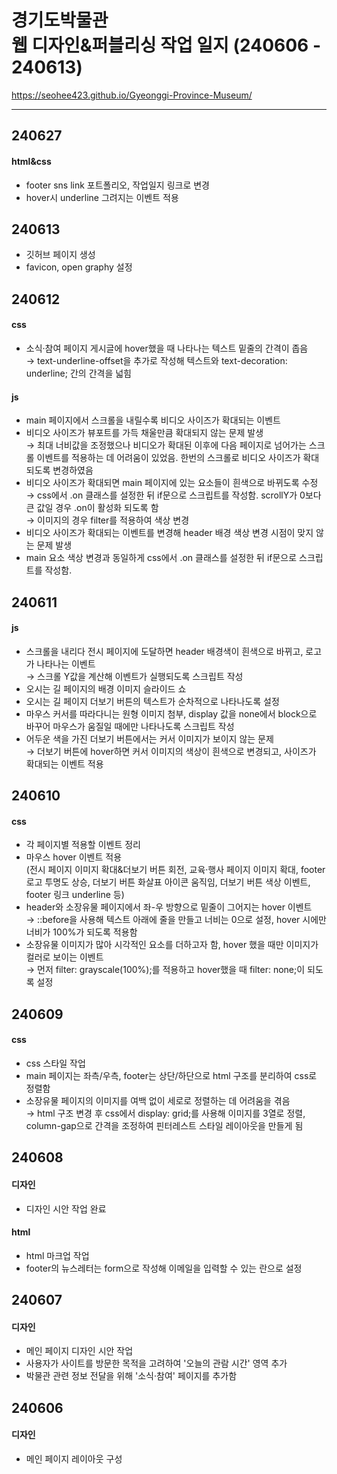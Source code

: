 # 경기도박물관<br>웹 디자인&퍼블리싱 작업 일지 (240606 - 240613)
https://seohee423.github.io/Gyeonggi-Province-Museum/

----

## 240627
#### html&css
- footer sns link 포트폴리오, 작업일지 링크로 변경<br>
- hover시 underline 그려지는 이벤트 적용 

## 240613
- 깃허브 페이지 생성<br>
- favicon, open graphy 설정

## 240612
#### css
- 소식·참여 페이지 게시글에 hover했을 때 나타나는 텍스트 밑줄의 간격이 좁음<br>
  → text-underline-offset을 추가로 작성해 텍스트와 text-decoration: underline; 간의 간격을 넓힘
#### js
- main 페이지에서 스크롤을 내릴수록 비디오 사이즈가 확대되는 이벤트<br>
- 비디오 사이즈가 뷰포트를 가득 채울만큼 확대되지 않는 문제 발생<br>
  → 최대 너비값을 조정했으나 비디오가 확대된 이후에 다음 페이지로 넘어가는 스크롤 이벤트를 적용하는 데 어려움이 있었음. 한번의 스크롤로 비디오 사이즈가 확대되도록 변경하였음<br>
- 비디오 사이즈가 확대되면 main 페이지에 있는 요소들이 흰색으로 바뀌도록 수정<br>
  → css에서 .on 클래스를 설정한 뒤 if문으로 스크립트를 작성함. scrollY가 0보다 큰 값일 경우 .on이 활성화 되도록 함<br>
  → 이미지의 경우 filter를 적용하여 색상 변경<br>
- 비디오 사이즈가 확대되는 이벤트를 변경해 header 배경 색상 변경 시점이 맞지 않는 문제 발생<br>
- main 요소 색상 변경과 동일하게 css에서 .on 클래스를 설정한 뒤 if문으로 스크립트를 작성함.

## 240611
#### js
- 스크롤을 내리다 전시 페이지에 도달하면 header 배경색이 흰색으로 바뀌고, 로고가 나타나는 이벤트<br>
  → 스크롤 Y값을 계산해 이벤트가 실행되도록 스크립트 작성<br>
- 오시는 길 페이지의 배경 이미지 슬라이드 쇼<br>
- 오시는 길 페이지 더보기 버튼의 텍스트가 순차적으로 나타나도록 설정<br>
- 마우스 커서를 따라다니는 원형 이미지 첨부, display 값을 none에서 block으로 바꾸어 마우스가 움질일 때에만 나타나도록 스크립트 작성<br>
- 어두운 색을 가진 더보기 버튼에서는 커서 이미지가 보이지 않는 문제<br>
  → 더보기 버튼에 hover하면 커서 이미지의 색상이 흰색으로 변경되고, 사이즈가 확대되는 이벤트 적용

## 240610
#### css
- 각 페이지별 적용할 이벤트 정리<br>
- 마우스 hover 이벤트 적용<br>
(전시 페이지 이미지 확대&더보기 버튼 회전, 교육·행사 페이지 이미지 확대, footer 로고 투명도 상승, 더보기 버튼 화살표 아이콘 움직임, 더보기 버튼 색상 이벤트, footer 링크 underline 등)<br>
- header와 소장유물 페이지에서 좌-우 방향으로 밑줄이 그어지는 hover 이벤트<br>
  → ::before을 사용해 텍스트 아래에 줄을 만들고 너비는 0으로 설정, hover 시에만 너비가 100%가 되도록 적용함<br>
- 소장유물 이미지가 많아 시각적인 요소를 더하고자 함, hover 했을 때만 이미지가 컬러로 보이는 이벤트<br>
  → 먼저 filter: grayscale(100%);를 적용하고 hover했을 때 filter: none;이 되도록 설정

## 240609
#### css
- css 스타일 작업<br>
- main 페이지는 좌측/우측, footer는 상단/하단으로 html 구조를 분리하여 css로 정렬함<br>
- 소장유물 페이지의 이미지를 여백 없이 세로로 정렬하는 데 어려움을 겪음<br>
  → html 구조 변경 후 css에서 display: grid;를 사용해 이미지를 3열로 정렬, column-gap으로 간격을 조정하여 핀터레스트 스타일 레이아웃을 만들게 됨

## 240608
#### 디자인
- 디자인 시안 작업 완료
#### html
- html 마크업 작업<br>
- footer의 뉴스레터는 form으로 작성해 이메일을 입력할 수 있는 란으로 설정

## 240607
#### 디자인
- 메인 페이지 디자인 시안 작업<br>
- 사용자가 사이트를 방문한 목적을 고려하여 '오늘의 관람 시간' 영역 추가<br>
- 박물관 관련 정보 전달을 위해 '소식·참여' 페이지를 추가함

## 240606
#### 디자인
- 메인 페이지 레이아웃 구성